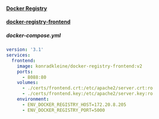 #### [Docker Registry](https://hub.docker.com/_/registry/)

#### [docker-registry-frontend](https://hub.docker.com/r/konradkleine/docker-registry-frontend)

##### docker-compose.yml

```yaml
version: '3.1'
services:
  frontend:
    image: konradkleine/docker-registry-frontend:v2
    ports:
      - 8088:80
    volumes:
      - ./certs/frontend.crt:/etc/apache2/server.crt:ro
      - ./certs/frontend.key:/etc/apache2/server.key:ro
    environment:
      - ENV_DOCKER_REGISTRY_HOST=172.20.8.205
      - ENV_DOCKER_REGISTRY_PORT=5000
````

